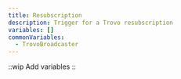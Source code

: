 ```yaml
---
title: Resubscription
description: Trigger for a Trovo resubscription
variables: []
commonVariables:
  - TrovoBroadcaster
---
```


::wip
Add variables
::
